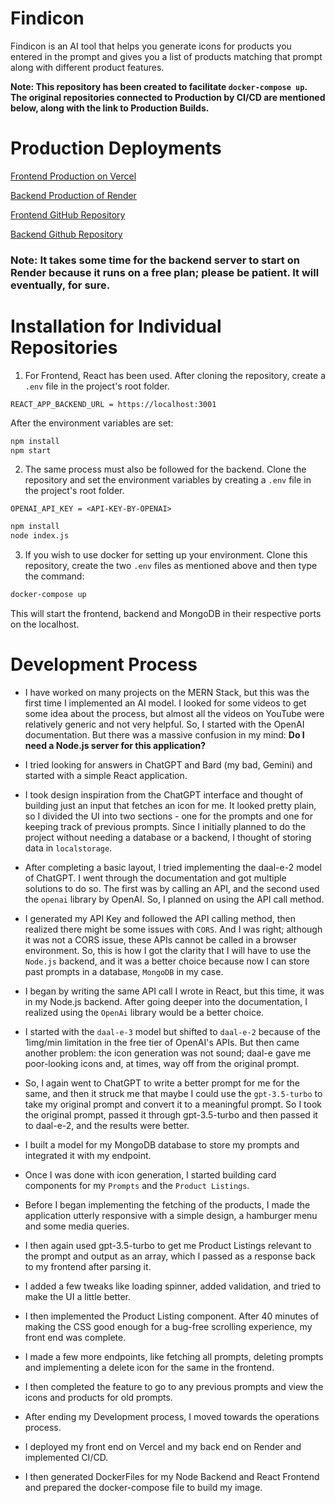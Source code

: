 # Findicon
Findicon is an AI tool that helps you generate icons for products you entered in the prompt and gives you a list of products matching that prompt along with different product features.

**Note: This repository has been created to facilitate ```docker-compose up```. The original repositories connected to Production by CI/CD are mentioned below, along with the link to Production Builds.**

# Production Deployments
[Frontend Production on Vercel](https://findicon.vercel.app/)

[Backend Production of Render](https://findicon.onrender.com)

[Frontend GitHub Repository](https://github.com/eeshaansethia/findicon)

[Backend Github Repository](https://github.com/eeshaansethia/findicon-server)

### Note: It takes some time for the backend server to start on Render because it runs on a free plan; please be patient. It will eventually, for sure.

# Installation for Individual Repositories
1. For Frontend, React has been used. After cloning the repository, create a ```.env``` file in the project's root folder. 
```.env
REACT_APP_BACKEND_URL = https://localhost:3001
```
After the environment variables are set: 
```bash
npm install
npm start
```
2. The same process must also be followed for the backend. Clone the repository and set the environment variables by creating a ```.env``` file in the project's root folder.
```.env
OPENAI_API_KEY = <API-KEY-BY-OPENAI>
```
```bash
npm install
node index.js
```
3. If you wish to use docker for setting up your environment. Clone this repository, create the two ```.env``` files as mentioned above and then type the command:
```bash
docker-compose up
```
This will start the frontend, backend and MongoDB in their respective ports on the localhost.

# Development Process
- I have worked on many projects on the MERN Stack, but this was the first time I implemented an AI model. I looked for some videos to get some idea about the process, but almost all the videos on YouTube were relatively generic and not very helpful. So, I started with the OpenAI documentation. But there was a massive confusion in my mind: **Do I need a Node.js server for this application?**
- I tried looking for answers in ChatGPT and Bard (my bad, Gemini) and started with a simple React application. 
- I took design inspiration from the ChatGPT interface and thought of building just an input that fetches an icon for me. It looked pretty plain, so I divided the UI into two sections - one for the prompts and one for keeping track of previous prompts. Since I initially planned to do the project without needing a database or a backend, I thought of storing data in ```localstorage```.
- After completing a basic layout, I tried implementing the daal-e-2 model of ChatGPT. I went through the documentation and got multiple solutions to do so. The first was by calling an API, and the second used the ```openai``` library by OpenAI. So, I planned on using the API call method.
- I generated my API Key and followed the API calling method, then realized there might be some issues with ```CORS```. And I was right; although it was not a CORS issue, these APIs cannot be called in a browser environment. So, this is how I got the clarity that I will have to use the ```Node.js``` backend, and it was a better choice because now I can store past prompts in a database, ```MongoDB``` in my case.
- I began by writing the same API call I wrote in React, but this time, it was in my Node.js backend. After going deeper into the documentation, I realized using the ```OpenAi``` library would be a better choice.
- I started with the ```daal-e-3``` model but shifted to ```daal-e-2``` because of the 1img/min limitation in the free tier of OpenAI's APIs. But then came another problem: the icon generation was not sound; daal-e gave me poor-looking icons and, at times, way off from the original prompt.
- So, I again went to ChatGPT to write a better prompt for me for the same, and then it struck me that maybe I could use the ```gpt-3.5-turbo``` to take my original prompt and convert it to a meaningful prompt. So I took the original prompt, passed it through gpt-3.5-turbo and then passed it to daal-e-2, and the results were better.
- I built a model for my MongoDB database to store my prompts and integrated it with my endpoint.
- Once I was done with icon generation, I started building card components for my ```Prompts``` and the ```Product Listings```.
- Before I began implementing the fetching of the products, I made the application utterly responsive with a simple design, a hamburger menu and some media queries.
- I then again used gpt-3.5-turbo to get me Product Listings relevant to the prompt and output as an array, which I passed as a response back to my frontend after parsing it.
- I added a few tweaks like loading spinner, added validation, and tried to make the UI a little better.
- I then implemented the Product Listing component. After 40 minutes of making the CSS good enough for a bug-free scrolling experience, my front end was complete.
- I made a few more endpoints, like fetching all prompts, deleting prompts and implementing a delete icon for the same in the frontend.
- I then completed the feature to go to any previous prompts and view the icons and products for old prompts.

- After ending my Development process, I moved towards the operations process.
- I deployed my front end on Vercel and my back end on Render and implemented CI/CD.
- I then generated DockerFiles for my Node Backend and React Frontend and prepared the docker-compose file to build my image.
